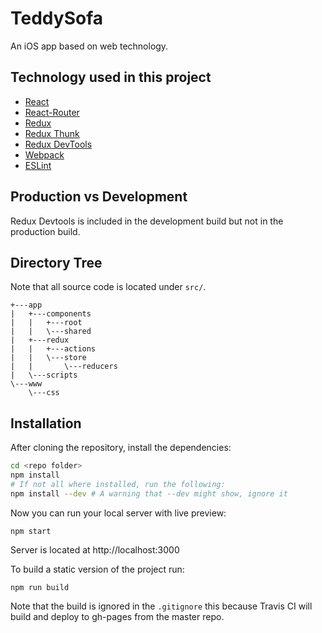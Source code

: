 # TeddySofa
An iOS app based on web technology.

## Technology used in this project

 - [React](http://facebook.github.io/react/)
 - [React-Router](https://www.npmjs.com/package/react-router)
 - [Redux](http://redux.js.org/)
 - [Redux Thunk](https://www.npmjs.com/package/redux-thunk)
 - [Redux DevTools](https://www.npmjs.com/package/redux-devtools)
 - [Webpack](http://webpack.github.io/)
 - [ESLint](http://eslint.org/)

## Production vs Development
Redux Devtools is included in the development build but not in the production build.

## Directory Tree
Note that all source code is located under `src/`.
```
+---app
|   +---components
|   |   +---root
|   |   \---shared
|   +---redux
|   |   +---actions
|   |   \---store
|   |       \---reducers
|   \---scripts
\---www
    \---css
```

## Installation
After cloning the repository, install the dependencies:
``` Bash
cd <repo folder>
npm install
# If not all where installed, run the following:
npm install --dev # A warning that --dev might show, ignore it
```

Now you can run your local server with live preview:
```
npm start
```
Server is located at http://localhost:3000

To build a static version of the project run:
```
npm run build
```
Note that the build is ignored in the `.gitignore` this because Travis CI will build and deploy to gh-pages from the master repo.
